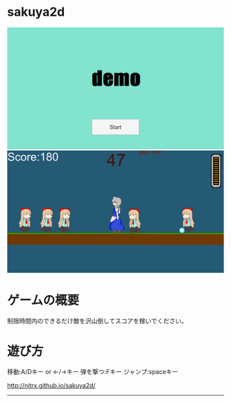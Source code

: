 # sakuya2d

![タイトル画面](image/title.png)
![ゲーム画面](image/game.png)

# ゲームの概要
制限時間内のできるだけ敵を沢山倒してスコアを稼いでください。

# 遊び方
移動:A/Dキー or ←/→キー
弾を撃つ:Fキー
ジャンプ:spaceキー

<http://nitrx.github.io/sakuya2d/>

---
